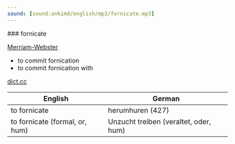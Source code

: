 ```yaml
---
sound: [sound:ankimd/english/mp3/fornicate.mp3]
---
```


\### fornicate

[Merriam-Webster](https://www.merriam-webster.com/dictionary/fornicate)

- to commit fornication
- to commit fornication with

[dict.cc](https://www.dict.cc/fornicate)

| English        | German       |
| -------------- | ------------ |
| to fornicate | herumhuren (427) |
| to fornicate (formal, or, hum) | Unzucht treiben (veraltet, oder, hum) |
